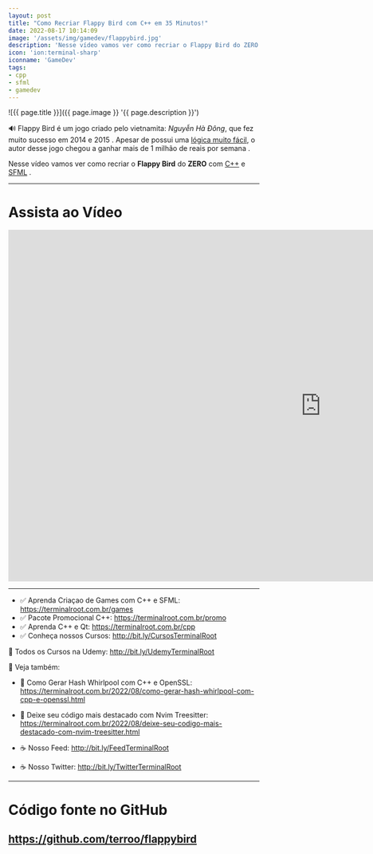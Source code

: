 ```yaml
---
layout: post
title: "Como Recriar Flappy Bird com C++ em 35 Minutos!"
date: 2022-08-17 10:14:09
image: '/assets/img/gamedev/flappybird.jpg'
description: 'Nesse vídeo vamos ver como recriar o Flappy Bird do ZERO com C++ e SFML.'
icon: 'ion:terminal-sharp'
iconname: 'GameDev'
tags:
- cpp
- sfml
- gamedev
---
```


![{{ page.title }}]({{ page.image }} '{{ page.description }}')

🔊 Flappy Bird é um jogo criado pelo vietnamita: *Nguyễn Hà Đông*, que fez muito sucesso em 2014 e 2015 . Apesar de possui uma <u>lógica muito fácil</u>, o autor desse jogo chegou a ganhar mais de 1 milhão de reais por semana .

Nesse vídeo vamos ver como recriar o **Flappy Bird** do **ZERO** com [C++](https://terminalroot.com.br/tags#cpp) e [SFML](https://terminalroot.com.br/tags#sfml) .

---

# Assista ao Vídeo

<iframe width="1253" height="705" src="https://www.youtube.com/embed/lPDl6ul8-wg" title="YouTube video player" frameborder="0" allow="accelerometer; autoplay; clipboard-write; encrypted-media; gyroscope; picture-in-picture" allowfullscreen></iframe>

---

+ ✅ Aprenda Criaçao de Games com C++ e SFML: https://terminalroot.com.br/games
+ ✅ Pacote Promocional C++: https://terminalroot.com.br/promo
+ ✅ Aprenda C++ e Qt: https://terminalroot.com.br/cpp
+ ✅ Conheça nossos Cursos: http://bit.ly/CursosTerminalRoot

🎁 Todos os Cursos na Udemy: http://bit.ly/UdemyTerminalRoot 

👀 Veja também:
+ 🔗 Como Gerar Hash Whirlpool com C++ e OpenSSL: https://terminalroot.com.br/2022/08/como-gerar-hash-whirlpool-com-cpp-e-openssl.html
+ 🔗 Deixe seu código mais destacado com Nvim Treesitter: https://terminalroot.com.br/2022/08/deixe-seu-codigo-mais-destacado-com-nvim-treesitter.html

+ ☕ Nosso Feed: http://bit.ly/FeedTerminalRoot
+ ☕ Nosso Twitter: http://bit.ly/TwitterTerminalRoot

---

# Código fonte no GitHub
## <https://github.com/terroo/flappybird>


